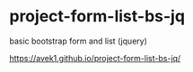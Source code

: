 # project-form-list-bs-jq
basic bootstrap form and list (jquery)

https://avek1.github.io/project-form-list-bs-jq/

